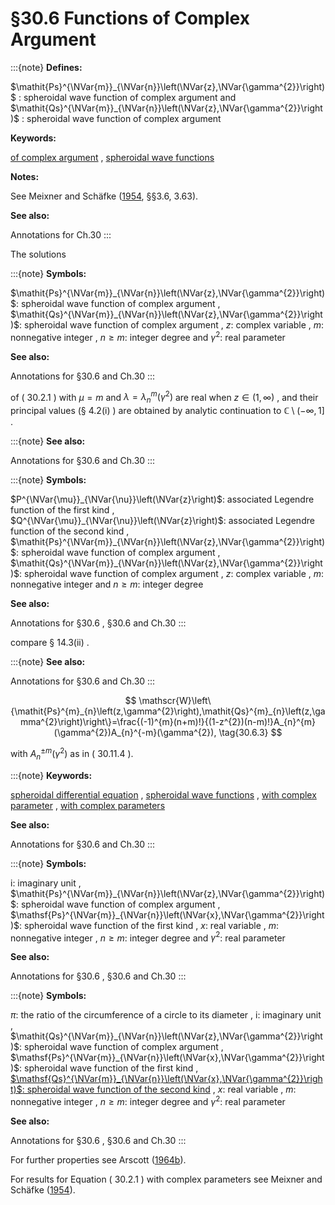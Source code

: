 # §30.6 Functions of Complex Argument

:::{note}
**Defines:**

$\mathit{Ps}^{\NVar{m}}_{\NVar{n}}\left(\NVar{z},\NVar{\gamma^{2}}\right)$ : spheroidal wave function of complex argument and $\mathit{Qs}^{\NVar{m}}_{\NVar{n}}\left(\NVar{z},\NVar{\gamma^{2}}\right)$ : spheroidal wave function of complex argument

**Keywords:**

[of complex argument](http://dlmf.nist.gov/search/search?q=of%20complex%20argument) , [spheroidal wave functions](http://dlmf.nist.gov/search/search?q=spheroidal%20wave%20functions)

**Notes:**

See Meixner and Schäfke ([1954](./bib/M.html#bib1598 "Mathieusche Funktionen und Sphäroidfunktionen mit Anwendungen auf physikalische und technische Probleme"), §§3.6, 3.63).

**See also:**

Annotations for Ch.30
:::

The solutions

:::{note}
**Symbols:**

$\mathit{Ps}^{\NVar{m}}_{\NVar{n}}\left(\NVar{z},\NVar{\gamma^{2}}\right)$: spheroidal wave function of complex argument , $\mathit{Qs}^{\NVar{m}}_{\NVar{n}}\left(\NVar{z},\NVar{\gamma^{2}}\right)$: spheroidal wave function of complex argument , $z$: complex variable , $m$: nonnegative integer , $n\geq m$: integer degree and $\gamma^{2}$: real parameter

**See also:**

Annotations for §30.6 and Ch.30
:::

of ( 30.2.1 ) with $\mu=m$ and $\lambda=\lambda^{m}_{n}\left(\gamma^{2}\right)$ are real when $z\in(1,\infty)$ , and their principal values (§ 4.2(i) ) are obtained by analytic continuation to $\mathbb{C}\setminus(-\infty,1]$ .

:::{note}
**See also:**

Annotations for §30.6 and Ch.30
:::

:::{note}
**Symbols:**

$P^{\NVar{\mu}}_{\NVar{\nu}}\left(\NVar{z}\right)$: associated Legendre function of the first kind , $Q^{\NVar{\mu}}_{\NVar{\nu}}\left(\NVar{z}\right)$: associated Legendre function of the second kind , $\mathit{Ps}^{\NVar{m}}_{\NVar{n}}\left(\NVar{z},\NVar{\gamma^{2}}\right)$: spheroidal wave function of complex argument , $\mathit{Qs}^{\NVar{m}}_{\NVar{n}}\left(\NVar{z},\NVar{\gamma^{2}}\right)$: spheroidal wave function of complex argument , $z$: complex variable , $m$: nonnegative integer and $n\geq m$: integer degree

**See also:**

Annotations for §30.6 , §30.6 and Ch.30
:::

compare § 14.3(ii) .

:::{note}
**See also:**

Annotations for §30.6 and Ch.30
:::


<a id="E3"></a>
$$
\mathscr{W}\left\{\mathit{Ps}^{m}_{n}\left(z,\gamma^{2}\right),\mathit{Qs}^{m}_{n}\left(z,\gamma^{2}\right)\right\}=\frac{(-1)^{m}(n+m)!}{(1-z^{2})(n-m)!}A_{n}^{m}(\gamma^{2})A_{n}^{-m}(\gamma^{2}), \tag{30.6.3}
$$

with $A_{n}^{\pm m}(\gamma^{2})$ as in ( 30.11.4 ).

:::{note}
**Keywords:**

[spheroidal differential equation](http://dlmf.nist.gov/search/search?q=spheroidal%20differential%20equation) , [spheroidal wave functions](http://dlmf.nist.gov/search/search?q=spheroidal%20wave%20functions) , [with complex parameter](http://dlmf.nist.gov/search/search?q=with%20complex%20parameter) , [with complex parameters](http://dlmf.nist.gov/search/search?q=with%20complex%20parameters)

**See also:**

Annotations for §30.6 and Ch.30
:::

:::{note}
**Symbols:**

$\mathrm{i}$: imaginary unit , $\mathit{Ps}^{\NVar{m}}_{\NVar{n}}\left(\NVar{z},\NVar{\gamma^{2}}\right)$: spheroidal wave function of complex argument , $\mathsf{Ps}^{\NVar{m}}_{\NVar{n}}\left(\NVar{x},\NVar{\gamma^{2}}\right)$: spheroidal wave function of the first kind , $x$: real variable , $m$: nonnegative integer , $n\geq m$: integer degree and $\gamma^{2}$: real parameter

**See also:**

Annotations for §30.6 , §30.6 and Ch.30
:::

:::{note}
**Symbols:**

$\pi$: the ratio of the circumference of a circle to its diameter , $\mathrm{i}$: imaginary unit , $\mathit{Qs}^{\NVar{m}}_{\NVar{n}}\left(\NVar{z},\NVar{\gamma^{2}}\right)$: spheroidal wave function of complex argument , $\mathsf{Ps}^{\NVar{m}}_{\NVar{n}}\left(\NVar{x},\NVar{\gamma^{2}}\right)$: spheroidal wave function of the first kind , [$\mathsf{Qs}^{\NVar{m}}_{\NVar{n}}\left(\NVar{x},\NVar{\gamma^{2}}\right)$: spheroidal wave function of the second kind](./30.5.md "§30.5 Functions of the Second Kind ‣ Properties ‣ Chapter 30 Spheroidal Wave Functions") , $x$: real variable , $m$: nonnegative integer , $n\geq m$: integer degree and $\gamma^{2}$: real parameter

**See also:**

Annotations for §30.6 , §30.6 and Ch.30
:::

For further properties see Arscott ([1964b](./bib/index.html#bib142 "Periodic Differential Equations. An Introduction to Mathieu, Lamé, and Allied Functions")).

For results for Equation ( 30.2.1 ) with complex parameters see Meixner and Schäfke ([1954](./bib/M.html#bib1598 "Mathieusche Funktionen und Sphäroidfunktionen mit Anwendungen auf physikalische und technische Probleme")).
